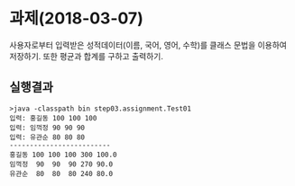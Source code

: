 # 과제(2018-03-07)
사용자로부터 입력받은 성적데이터(이름, 국어, 영어, 수학)를
클래스 문법을 이용하여 저장하기.
또한 평균과 합계를 구하고 출력하기.
## 실행결과
```
>java -classpath bin step03.assignment.Test01
입력: 홍길동 100 100 100
입력: 임꺽정 90 90 90
입력: 유관순 80 80 80
-------------------------
홍길동 100 100 100 300 100.0
임꺽정  90  90  90 270 90.0
유관순  80  80  80 240 80.0
```